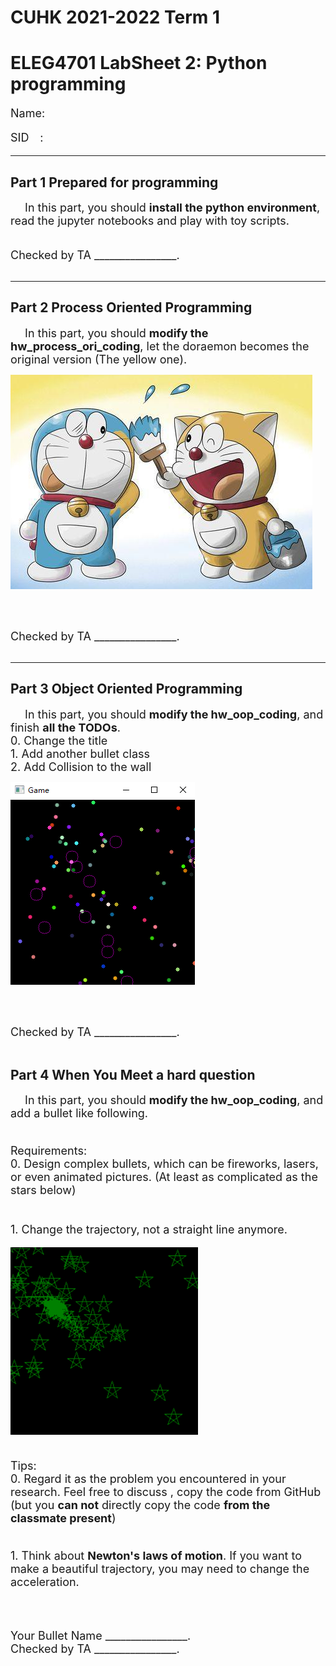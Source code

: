 # CUHK 2021-2022 Term 1

# ELEG4701 LabSheet 2: Python programming
<font size=4>
  
<p align="left">Name:</p>
<p align="left">SID&ensp;&ensp;:</p>
</font>

----


## Part 1 Prepared for programming

<font size=4>&ensp;&ensp;
In this part, you should **install the python environment**, read the jupyter notebooks and play with toy scripts.</font>
<br><br><br>
<font size=4> Checked by TA ________________.</font>
<br><br>

-----

## Part 2 Process Oriented Programming 

<font size=4>&ensp;&ensp;
In this part, you should **modify the hw_process_ori_coding**, let the doraemon becomes the original version (The yellow one).</font>

 <img src="imgs/dora_compare.png"  alt="dora_compare" align=center />

<br><br><br>
<font size=4> Checked by TA ________________.</font>
<br><br>

----


## Part 3 Object Oriented Programming

<font size=4>&ensp;&ensp;
In this part, you should **modify the hw_oop_coding**, and finish **all the TODOs**.
<br> 0. Change the title
<br> 1. Add another bullet class
<br> 2. Add Collision to the wall
</font>



 <img src="imgs/danmaku.png"  alt="danmaku game"  align=center />

<br><br><br>
<font size=4> Checked by TA ________________.</font>
<br><br>


## Part 4 When You Meet a hard question

<font size=4>&ensp;&ensp;
In this part, you should **modify the hw_oop_coding**, and add a bullet like following.

<br> Requirements:
<br> 0. Design complex bullets, which can be fireworks, lasers, or even animated pictures. (At least as complicated as  the stars below)
<br> <br>
<br> 1. Change the trajectory, not a straight line anymore.

 <img src="imgs/star_bullet.png"  alt="sanae" width = "300" height = "300"  align=center />


<br> Tips:
<br> 0. Regard it as the problem you encountered in your research. Feel free to discuss , copy the code from GitHub (but you **can not** directly copy the code **from the classmate present**)

<br>1. Think about **Newton's laws of motion**. If you want to make a beautiful trajectory, you may need to change the acceleration.
</font>



<br><br><br>
<font size=4> Your Bullet Name   ________________.</font>
<br>
<font size=4> Checked by TA ________________.</font>
<br><br>